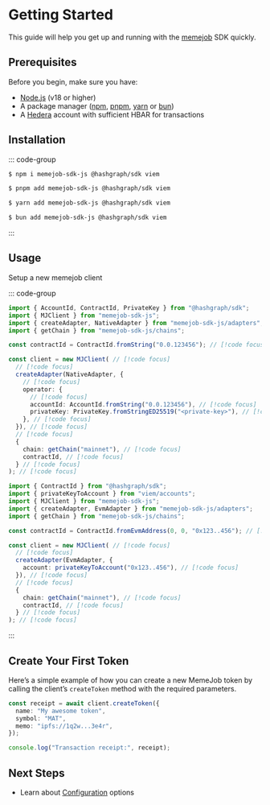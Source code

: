 # Getting Started

This guide will help you get up and running with the [memejob](https://memejob.fun) SDK quickly.

## Prerequisites

Before you begin, make sure you have:

- [Node.js](https://nodejs.org/) (v18 or higher)
- A package manager ([npm](https://npmjs.com), [pnpm](https://pnpm.io/), [yarn](https://yarnpkg.com/) or [bun](https://bun.sh/))
- A [Hedera](https://hedera.com/) account with sufficient HBAR for transactions

## Installation

::: code-group

```sh [npm]
$ npm i memejob-sdk-js @hashgraph/sdk viem
```

```sh [pnpm]
$ pnpm add memejob-sdk-js @hashgraph/sdk viem
```

```sh [yarn]
$ yarn add memejob-sdk-js @hashgraph/sdk viem
```

```sh [bun]
$ bun add memejob-sdk-js @hashgraph/sdk viem
```

:::

## Usage

Setup a new memejob client

::: code-group

```typescript [@hashgraph/sdk]
import { AccountId, ContractId, PrivateKey } from "@hashgraph/sdk";
import { MJClient } from "memejob-sdk-js";
import { createAdapter, NativeAdapter } from "memejob-sdk-js/adapters";
import { getChain } from "memejob-sdk-js/chains";

const contractId = ContractId.fromString("0.0.123456"); // [!code focus]

const client = new MJClient( // [!code focus]
  // [!code focus]
  createAdapter(NativeAdapter, {
    // [!code focus]
    operator: {
      // [!code focus]
      accountId: AccountId.fromString("0.0.123456"), // [!code focus]
      privateKey: PrivateKey.fromStringED25519("<private-key>"), // [!code focus]
    }, // [!code focus]
  }), // [!code focus]
  // [!code focus]
  {
    chain: getChain("mainnet"), // [!code focus]
    contractId, // [!code focus]
  } // [!code focus]
); // [!code focus]
```

```typescript [viem]
import { ContractId } from "@hashgraph/sdk";
import { privateKeyToAccount } from "viem/accounts";
import { MJClient } from "memejob-sdk-js";
import { createAdapter, EvmAdapter } from "memejob-sdk-js/adapters";
import { getChain } from "memejob-sdk-js/chains";

const contractId = ContractId.fromEvmAddress(0, 0, "0x123..456"); // [!code focus]

const client = new MJClient( // [!code focus]
  // [!code focus]
  createAdapter(EvmAdapter, {
    account: privateKeyToAccount("0x123..456"), // [!code focus]
  }), // [!code focus]
  // [!code focus]
  {
    chain: getChain("mainnet"), // [!code focus]
    contractId, // [!code focus]
  } // [!code focus]
); // [!code focus]
```

:::

## Create Your First Token

Here’s a simple example of how you can create a new MemeJob token by calling the client’s `createToken` method with the required parameters.

```typescript
const receipt = await client.createToken({
  name: "My awesome token",
  symbol: "MAT",
  memo: "ipfs://1q2w...3e4r",
});

console.log("Transaction receipt:", receipt);
```

## Next Steps

- Learn about [Configuration](./configuration.md) options